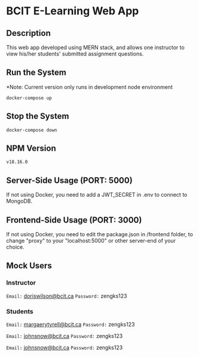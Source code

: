 # BCIT E-Learning Web App

## Description

This web app developed using MERN stack, and allows one instructor to view his/her students' submitted assignment questions.

## Run the System

\*Note: Current version only runs in development node environment

`docker-compose up`

## Stop the System

`docker-compose down`

## NPM Version

`v18.16.0`

## Server-Side Usage (PORT: 5000)

If not using Docker, you need to add a JWT_SECRET in .env to connect to MongoDB.

## Frontend-Side Usage (PORT: 3000)

If not using Docker, you need to edit the package.json in /frontend folder, to change "proxy" to your "localhost:5000" or other server-end of your choice.

## Mock Users

### Instructor

`Email:` doriswilson@bcit.ca
`Password:` zengks123

### Students

`Email:` margaerytyrell@bcit.ca
`Password:` zengks123

`Email:` johnsnow@bcit.ca
`Password:` zengks123

`Email:` johnsnow@bcit.ca
`Password:` zengks123
